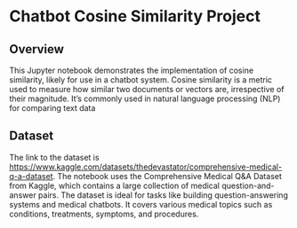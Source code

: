 # Chatbot Cosine Similarity Project
## Overview
This Jupyter notebook demonstrates the implementation of cosine similarity, likely for use in a chatbot system. Cosine similarity is a metric used to measure how similar two documents or vectors are, irrespective of their magnitude. It’s commonly used in natural language processing (NLP) for comparing text data

## Dataset
The link to the dataset is https://www.kaggle.com/datasets/thedevastator/comprehensive-medical-q-a-dataset.
The notebook uses the Comprehensive Medical Q&A Dataset from Kaggle, which contains a large collection of medical question-and-answer pairs. The dataset is ideal for tasks like building question-answering systems and medical chatbots. It covers various medical topics such as conditions, treatments, symptoms, and procedures.
